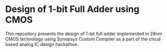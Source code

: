 # Design of 1-bit Full Adder using CMOS
This repository presents the design of 1-bit full adder implemented in 28nm CMOS technology using Synopsys Custom Compiler as a part of the cloud based analog IC design hackathon.
